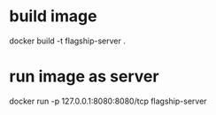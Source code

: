 # build image
docker build -t flagship-server .

# run image as server
docker run -p 127.0.0.1:8080:8080/tcp flagship-server
